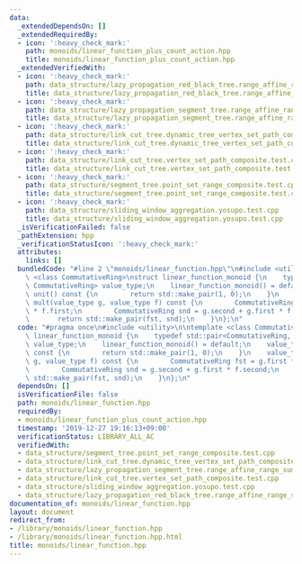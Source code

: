 ```yaml
---
data:
  _extendedDependsOn: []
  _extendedRequiredBy:
  - icon: ':heavy_check_mark:'
    path: monoids/linear_function_plus_count_action.hpp
    title: monoids/linear_function_plus_count_action.hpp
  _extendedVerifiedWith:
  - icon: ':heavy_check_mark:'
    path: data_structure/lazy_propagation_red_black_tree.range_affine_range_sum.test.cpp
    title: data_structure/lazy_propagation_red_black_tree.range_affine_range_sum.test.cpp
  - icon: ':heavy_check_mark:'
    path: data_structure/lazy_propagation_segment_tree.range_affine_range_sum.test.cpp
    title: data_structure/lazy_propagation_segment_tree.range_affine_range_sum.test.cpp
  - icon: ':heavy_check_mark:'
    path: data_structure/link_cut_tree.dynamic_tree_vertex_set_path_composite.test.cpp
    title: data_structure/link_cut_tree.dynamic_tree_vertex_set_path_composite.test.cpp
  - icon: ':heavy_check_mark:'
    path: data_structure/link_cut_tree.vertex_set_path_composite.test.cpp
    title: data_structure/link_cut_tree.vertex_set_path_composite.test.cpp
  - icon: ':heavy_check_mark:'
    path: data_structure/segment_tree.point_set_range_composite.test.cpp
    title: data_structure/segment_tree.point_set_range_composite.test.cpp
  - icon: ':heavy_check_mark:'
    path: data_structure/sliding_window_aggregation.yosupo.test.cpp
    title: data_structure/sliding_window_aggregation.yosupo.test.cpp
  _isVerificationFailed: false
  _pathExtension: hpp
  _verificationStatusIcon: ':heavy_check_mark:'
  attributes:
    links: []
  bundledCode: "#line 2 \"monoids/linear_function.hpp\"\n#include <utility>\n\ntemplate\
    \ <class CommutativeRing>\nstruct linear_function_monoid {\n    typedef std::pair<CommutativeRing,\
    \ CommutativeRing> value_type;\n    linear_function_monoid() = default;\n    value_type\
    \ unit() const {\n        return std::make_pair(1, 0);\n    }\n    value_type\
    \ mult(value_type g, value_type f) const {\n        CommutativeRing fst = g.first\
    \ * f.first;\n        CommutativeRing snd = g.second + g.first * f.second;\n \
    \       return std::make_pair(fst, snd);\n    }\n};\n"
  code: "#pragma once\n#include <utility>\n\ntemplate <class CommutativeRing>\nstruct\
    \ linear_function_monoid {\n    typedef std::pair<CommutativeRing, CommutativeRing>\
    \ value_type;\n    linear_function_monoid() = default;\n    value_type unit()\
    \ const {\n        return std::make_pair(1, 0);\n    }\n    value_type mult(value_type\
    \ g, value_type f) const {\n        CommutativeRing fst = g.first * f.first;\n\
    \        CommutativeRing snd = g.second + g.first * f.second;\n        return\
    \ std::make_pair(fst, snd);\n    }\n};\n"
  dependsOn: []
  isVerificationFile: false
  path: monoids/linear_function.hpp
  requiredBy:
  - monoids/linear_function_plus_count_action.hpp
  timestamp: '2019-12-27 19:16:13+09:00'
  verificationStatus: LIBRARY_ALL_AC
  verifiedWith:
  - data_structure/segment_tree.point_set_range_composite.test.cpp
  - data_structure/link_cut_tree.dynamic_tree_vertex_set_path_composite.test.cpp
  - data_structure/lazy_propagation_segment_tree.range_affine_range_sum.test.cpp
  - data_structure/link_cut_tree.vertex_set_path_composite.test.cpp
  - data_structure/sliding_window_aggregation.yosupo.test.cpp
  - data_structure/lazy_propagation_red_black_tree.range_affine_range_sum.test.cpp
documentation_of: monoids/linear_function.hpp
layout: document
redirect_from:
- /library/monoids/linear_function.hpp
- /library/monoids/linear_function.hpp.html
title: monoids/linear_function.hpp
---
```

